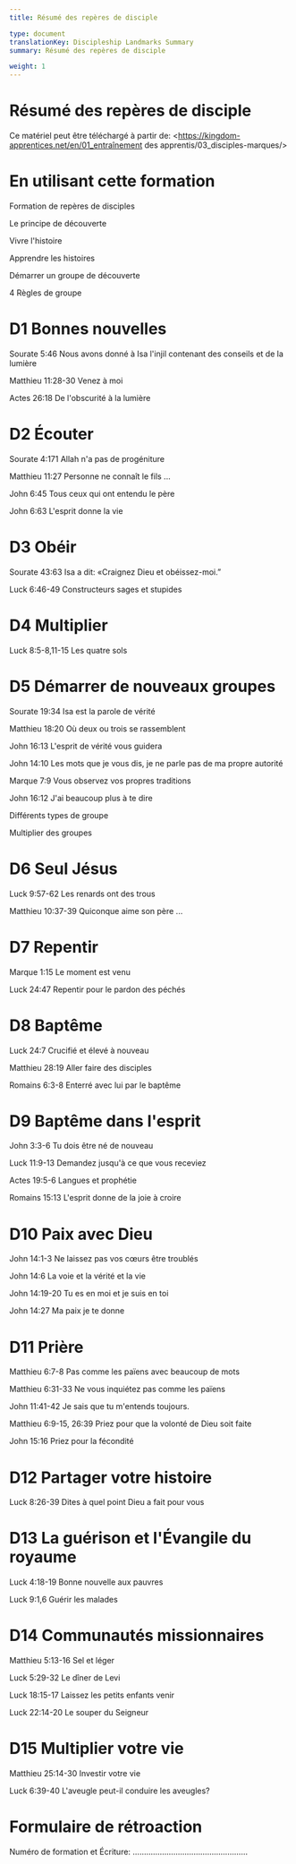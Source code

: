 ```yaml
---
title: Résumé des repères de disciple

type: document
translationKey: Discipleship Landmarks Summary
summary: Résumé des repères de disciple

weight: 1
---
```

# Résumé des repères de disciple
Ce matériel peut être téléchargé à partir de: <https://kingdom-apprentices.net/en/01_entraînement des apprentis/03_disciples-marques/>
# En utilisant cette formation

Formation de repères de disciples	

Le principe de découverte	

Vivre l'histoire	

Apprendre les histoires	

Démarrer un groupe de découverte	

4 Règles de groupe
# D1 Bonnes nouvelles

Sourate 5:46 Nous avons donné à Isa l'injil contenant des conseils et de la lumière	

Matthieu 11:28-30 Venez à moi	

Actes 26:18 De l'obscurité à la lumière
# D2 Écouter

Sourate 4:171 Allah n'a pas de progéniture	

Matthieu 11:27 Personne ne connaît le fils ...	

John 6:45 Tous ceux qui ont entendu le père	

John 6:63 L'esprit donne la vie
# D3 Obéir

Sourate 43:63 Isa a dit: «Craignez Dieu et obéissez-moi.”	

Luck 6:46-49 Constructeurs sages et stupides
# D4 Multiplier

Luck 8:5-8,11-15 Les quatre sols
# D5 Démarrer de nouveaux groupes

Sourate 19:34 Isa est la parole de vérité	

Matthieu 18:20 Où deux ou trois se rassemblent	

John 16:13 L'esprit de vérité vous guidera	

John 14:10 Les mots que je vous dis, je ne parle pas de ma propre autorité	

Marque 7:9 Vous observez vos propres traditions	

John 16:12 J'ai beaucoup plus à te dire	

Différents types de groupe	

Multiplier des groupes
# D6 Seul Jésus

Luck 9:57-62 Les renards ont des trous	

Matthieu 10:37-39 Quiconque aime son père ...
# D7 Repentir

Marque 1:15 Le moment est venu	

Luck 24:47 Repentir pour le pardon des péchés
# D8 Baptême

Luck 24:7 Crucifié et élevé à nouveau	

Matthieu 28:19 Aller faire des disciples	

Romains 6:3-8 Enterré avec lui par le baptême
# D9 Baptême dans l'esprit

John 3:3-6 Tu dois être né de nouveau	

Luck 11:9-13 Demandez jusqu'à ce que vous receviez	

Actes 19:5-6 Langues et prophétie	

Romains 15:13 L'esprit donne de la joie à croire
# D10 Paix avec Dieu

John 14:1-3 Ne laissez pas vos cœurs être troublés	

John 14:6 La voie et la vérité et la vie	

John 14:19-20 Tu es en moi et je suis en toi	

John 14:27 Ma paix je te donne
# D11 Prière

Matthieu 6:7-8 Pas comme les païens avec beaucoup de mots	

Matthieu 6:31-33 Ne vous inquiétez pas comme les païens	

John 11:41-42 Je sais que tu m'entends toujours.	

Matthieu 6:9-15, 26:39 Priez pour que la volonté de Dieu soit faite	

John 15:16 Priez pour la fécondité
# D12 Partager votre histoire

Luck 8:26-39 Dites à quel point Dieu a fait pour vous
# D13 La guérison et l'Évangile du royaume

Luck 4:18-19 Bonne nouvelle aux pauvres	

Luck 9:1,6 Guérir les malades
# D14 Communautés missionnaires

Matthieu 5:13-16 Sel et léger	

Luck 5:29-32 Le dîner de Levi	

Luck 18:15-17 Laissez les petits enfants venir	

Luck 22:14-20 Le souper du Seigneur
# D15 Multiplier votre vie

Matthieu 25:14-30 Investir votre vie	

Luck 6:39-40 L'aveugle peut-il conduire les aveugles?
# Formulaire de rétroaction

Numéro de formation et Écriture: ……………………………………………